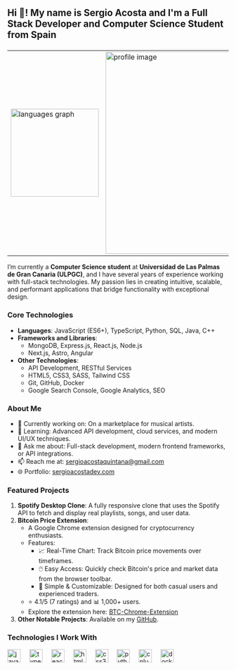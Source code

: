 <h2 align="left">Hi 👋! My name is Sergio Acosta and I'm a Full Stack Developer and Computer Science Student from Spain</h2>

###

<table align="center">
  <tr>
    <td>
      <img src="https://github-readme-stats.vercel.app/api/top-langs?username=SergioAcostaTer&locale=en&hide_title=false&layout=compact&card_width=320&langs_count=5&theme=dracula&hide_border=false" height="200" alt="languages graph" />
    </td>
    <td>
      <img src="https://avatars.githubusercontent.com/u/98357160?v=4" width="460" height="460" alt="profile image" />
    </td>
  </tr>
</table>


I’m currently a **Computer Science student** at **Universidad de Las Palmas de Gran Canaria (ULPGC)**, and I have several years of experience working with full-stack technologies. My passion lies in creating intuitive, scalable, and performant applications that bridge functionality with exceptional design.

### **Core Technologies**
- **Languages**: JavaScript (ES6+), TypeScript, Python, SQL, Java, C++
- **Frameworks and Libraries**:
  - MongoDB, Express.js, React.js, Node.js
  - Next.js, Astro, Angular
- **Other Technologies**:
  - API Development, RESTful Services
  - HTML5, CSS3, SASS, Tailwind CSS
  - Git, GitHub, Docker
  - Google Search Console, Google Analytics, SEO

### **About Me**
- 🔭 Currently working on: On a marketplace for musical artists.
- 🌱 Learning: Advanced API development, cloud services, and modern UI/UX techniques.
- 💬 Ask me about: Full-stack development, modern frontend frameworks, or API integrations.
- 📫 Reach me at: [sergioacostaquintana@gmail.com](mailto:sergioacostaquintana@gmail.com)
- 🌐 Portfolio: [sergioacostadev.com](https://sergioacostadev.com)

### **Featured Projects**
1. **Spotify Desktop Clone**: A fully responsive clone that uses the Spotify API to fetch and display real playlists, songs, and user data.
2. **Bitcoin Price Extension**:
   - A Google Chrome extension designed for cryptocurrency enthusiasts.
   - Features:
     - 📈 Real-Time Chart: Track Bitcoin price movements over timeframes.
     - 🖱️ Easy Access: Quickly check Bitcoin's price and market data from the browser toolbar.
     - 🔧 Simple & Customizable: Designed for both casual users and experienced traders.
   - ⭐ 4.1/5 (7 ratings) and 📊 1,000+ users.
   - Explore the extension here: [BTC-Chrome-Extension](https://github.com/SergioAcostaTer/BTC-Chrome-Extension)
3. **Other Notable Projects**: Available on my [GitHub](https://github.com/SergioAcostaTer).

### **Technologies I Work With**
<div align="left">
  <img src="https://cdn.jsdelivr.net/gh/devicons/devicon/icons/javascript/javascript-original.svg" height="30" alt="javascript logo"  />
  <img width="12" />
  <img src="https://cdn.jsdelivr.net/gh/devicons/devicon/icons/typescript/typescript-original.svg" height="30" alt="typescript logo"  />
  <img width="12" />
  <img src="https://cdn.jsdelivr.net/gh/devicons/devicon/icons/react/react-original.svg" height="30" alt="react logo"  />
  <img width="12" />
  <img src="https://cdn.jsdelivr.net/gh/devicons/devicon/icons/html5/html5-original.svg" height="30" alt="html5 logo"  />
  <img width="12" />
  <img src="https://cdn.jsdelivr.net/gh/devicons/devicon/icons/css3/css3-original.svg" height="30" alt="css3 logo"  />
  <img width="12" />
  <img src="https://cdn.jsdelivr.net/gh/devicons/devicon/icons/python/python-original.svg" height="30" alt="python logo"  />
  <img width="12" />
  <img src="https://cdn.jsdelivr.net/gh/devicons/devicon/icons/cplusplus/cplusplus-original.svg" height="30" alt="cplusplus logo"  />
  <img width="12" />
  <img src="https://cdn.jsdelivr.net/gh/devicons/devicon/icons/docker/docker-original.svg" height="30" alt="docker logo"  />
</div>
